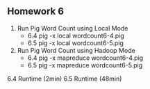 ## Homework 6

1. Run Pig Word Count using Local Mode
    * 6.4  pig -x local wordcount6-4.pig
    * 6.5  pig -x local wordcount6-5.pig
2. Run Pig Word Count using Hadoop Mode
    * 6.4	 pig -x mapreduce wordcount6-4.pig
    * 6.5	 pig -x mapreduce wordcount6-5.pig

6.4 Runtime (2min)
6.5 Runtime (48min)
